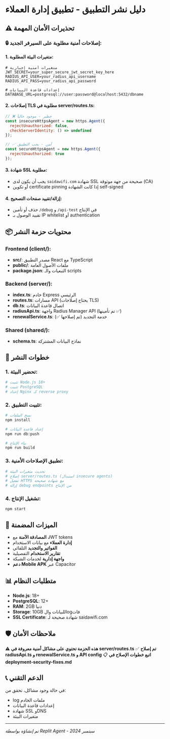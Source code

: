 # دليل نشر التطبيق - تطبيق إدارة العملاء

## ⚠️ تحذيرات الأمان المهمة

### 🔒 إصلاحات أمنية مطلوبة على السيرفر الجديد:

#### 1. متغيرات البيئة المطلوبة:
```env
# متغيرات أمنية إجبارية
JWT_SECRET=your_super_secure_jwt_secret_key_here
RADIUS_API_USER=your_radius_api_username
RADIUS_API_PASS=your_radius_api_password

# إعدادات قاعدة البيانات
DATABASE_URL=postgresql://user:password@localhost:5432/dbname
```

#### 2. إصلاحات TLS مطلوبة في server/routes.ts:
```javascript
// ❌ خطير - موجود حالياً
const insecureHttpsAgent = new https.Agent({ 
  rejectUnauthorized: false,
  checkServerIdentity: () => undefined 
});

// ✅ آمن - يجب التطبيق
const secureHttpsAgent = new https.Agent({ 
  rejectUnauthorized: true 
});
```

#### 3. شهادة SSL مطلوبة:
- يجب أن يكون لدى `saidawifi.com` شهادة SSL صحيحة من جهة موثوقة (CA)
- أو تكوين certificate pinning إذا كانت الشهادة self-signed

#### 4. إزالة/تقييد صفحات التصحيح:
- حذف أو تأمين `/debug` و `/api-test` في الإنتاج
- تقييد الوصول بـ IP whitelist أو authentication

## 📦 محتويات حزمة النشر

### Frontend (client/):
- **src/**: مصدر التطبيق React مع TypeScript
- **public/**: ملفات الأصول العامة
- **package.json**: التبعيات والـ scripts

### Backend (server/):
- **index.ts**: خادم Express الرئيسي
- **routes.ts**: مسارات API (يحتاج إصلاحات TLS)
- **db.ts**: اتصال قاعدة البيانات
- **radiusApi.ts**: واجهة Radius Manager API (تم تأمينها ✅)
- **renewalService.ts**: خدمة التجديد (تم إصلاحها ✅)

### Shared (shared/):
- **schema.ts**: نماذج البيانات المشتركة

## 🚀 خطوات النشر

### 1. تحضير البيئة:
```bash
# تثبيت Node.js 18+
# تثبيت PostgreSQL
# إعداد Nginx كـ reverse proxy
```

### 2. تثبيت التطبيق:
```bash
# نسخ الملفات
npm install

# إعداد قاعدة البيانات
npm run db:push

# بناء الإنتاج
npm run build
```

### 3. تطبيق الإصلاحات الأمنية:
```bash
# تحديث متغيرات البيئة
# إصلاح server/routes.ts (استبدال insecure agents)
# تفعيل HTTPS مع شهادة صحيحة
# إزالة debug endpoints من الإنتاج
```

### 4. تشغيل الإنتاج:
```bash
npm start
```

## 🔧 الميزات المضمنة

- **المصادقة الآمنة** مع JWT tokens
- **إدارة العملاء** مع بيانات الاستخدام
- **الفواتير والتجديد** التلقائي
- **تقارير الاستخدام** التفصيلية
- **واجهة إدارية** لخدمات الشبكة
- **دعم Mobile APK** عبر Capacitor

## 📊 متطلبات النظام

- **Node.js**: 18+ 
- **PostgreSQL**: 12+
- **RAM**: 2GB دنيا
- **Storage**: 10GB للبيانات والlogفات
- **SSL Certificate**: شهادة صحيحة لـ saidawifi.com

## 🛡️ ملاحظات الأمان

⚠️ **هذه الحزمة تحتوي على مشاكل أمنية معروفة في server/routes.ts**
✅ **تم إصلاح radiusApi.ts و renewalService.ts و API config**
📋 **اتبع خطوات الإصلاح في deployment-security-fixes.md**

## 📞 الدعم التقني

في حالة وجود مشاكل، تحقق من:
- log ملفات الخادم
- إعدادات قاعدة البيانات
- شهادة SSL وDNS
- متغيرات البيئة

---
*تم إنشاؤه بواسطة Replit Agent - سبتمبر 2024*